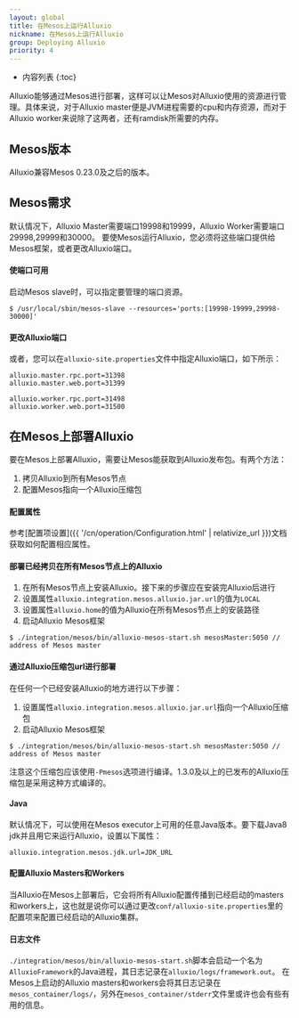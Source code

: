 ```yaml
---
layout: global
title: 在Mesos上运行Alluxio
nickname: 在Mesos上运行Alluxio
group: Deploying Alluxio
priority: 4
---
```


* 内容列表
{:toc}

Alluxio能够通过Mesos进行部署，这样可以让Mesos对Alluxio使用的资源进行管理。具体来说，对于Alluxio master便是JVM进程需要的cpu和内存资源，而对于Alluxio worker来说除了这两者，还有ramdisk所需要的内存。

## Mesos版本

Alluxio兼容Mesos 0.23.0及之后的版本。

## Mesos需求

默认情况下，Alluxio Master需要端口19998和19999，Alluxio Worker需要端口29998,29999和30000。
要使Mesos运行Alluxio，您必须将这些端口提供给Mesos框架，或者更改Alluxio端口。

#### 使端口可用

启动Mesos slave时，可以指定要管理的端口资源。

```console
$ /usr/local/sbin/mesos-slave --resources='ports:[19998-19999,29998-30000]'
```

#### 更改Alluxio端口

或者，您可以在`alluxio-site.properties`文件中指定Alluxio端口，如下所示：

```properties
alluxio.master.rpc.port=31398
alluxio.master.web.port=31399

alluxio.worker.rpc.port=31498
alluxio.worker.web.port=31500
```

## 在Mesos上部署Alluxio

要在Mesos上部署Alluxio，需要让Mesos能获取到Alluxio发布包。有两个方法：

1. 拷贝Alluxio到所有Mesos节点
2. 配置Mesos指向一个Alluxio压缩包

#### 配置属性

参考[配置项设置]({{ '/cn/operation/Configuration.html' | relativize_url }})文档获取如何配置相应属性。

#### 部署已经拷贝在所有Mesos节点上的Alluxio

1. 在所有Mesos节点上安装Alluxio。接下来的步骤应在安装完Alluxio后进行
2. 设置属性`alluxio.integration.mesos.alluxio.jar.url`的值为`LOCAL`
3. 设置属性`alluxio.home`的值为Alluxio在所有Mesos节点上的安装路径
4. 启动Alluxio Mesos框架

```console
$ ./integration/mesos/bin/alluxio-mesos-start.sh mesosMaster:5050 // address of Mesos master
```

#### 通过Alluxio压缩包url进行部署

在任何一个已经安装Alluxio的地方进行以下步骤：

1. 设置属性`alluxio.integration.mesos.alluxio.jar.url`指向一个Alluxio压缩包
2. 启动Alluxio Mesos框架

```console
$ ./integration/mesos/bin/alluxio-mesos-start.sh mesosMaster:5050 // address of Mesos master
```

注意这个压缩包应该使用`-Pmesos`选项进行编译。1.3.0及以上的已发布的Alluxio压缩包是采用这种方式编译的。

#### Java

默认情况下，可以使用在Mesos executor上可用的任意Java版本。要下载Java8 jdk并且用它来运行Alluxio，设置以下属性：

```
alluxio.integration.mesos.jdk.url=JDK_URL
```

#### 配置Alluxio Masters和Workers

当Alluxio在Mesos上部署后，它会将所有Alluxio配置传播到已经启动的masters和workers上，这也就是说你可以通过更改`conf/alluxio-site.properties`里的配置项来配置已经启动的Alluxio集群。

#### 日志文件

`./integration/mesos/bin/alluxio-mesos-start.sh`脚本会启动一个名为`AlluxioFramework`的Java进程，其日志记录在`alluxio/logs/framework.out`。
在Mesos上启动的Alluxio masters和workers会将其日志记录在`mesos_container/logs/`，另外在`mesos_container/stderr`文件里或许也会有些有用的信息。
